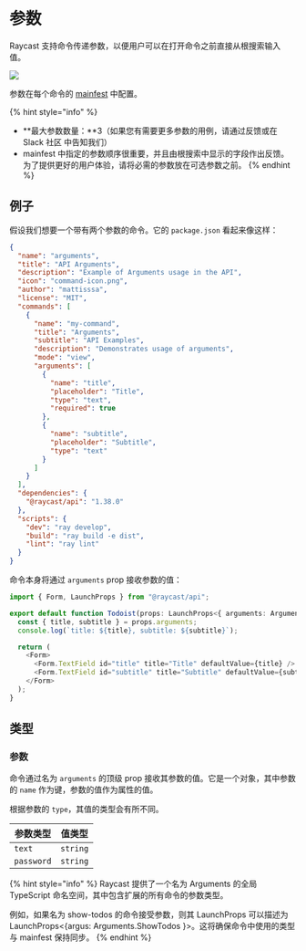 # 参数

Raycast 支持命令传递参数，以便用户可以在打开命令之前直接从根搜索输入值。

![](../../.gitbook/assets/arguments.png)

参数在每个命令的 [mainfest](https://developers.raycast.com/information/manifest#argument-properties) 中配置。

{% hint style="info" %}
* **最大参数数量：**3（如果您有需要更多参数的用例，请通过反馈或在 Slack 社区 中告知我们）
* mainfest 中指定的参数顺序很重要，并且由根搜索中显示的字段作出反馈。为了提供更好的用户体验，请将必需的参数放在可选参数之前。
{% endhint %}

## 例子

假设我们想要一个带有两个参数的命令。它的 `package.json` 看起来像这样：

```json
{
  "name": "arguments",
  "title": "API Arguments",
  "description": "Example of Arguments usage in the API",
  "icon": "command-icon.png",
  "author": "mattisssa",
  "license": "MIT",
  "commands": [
    {
      "name": "my-command",
      "title": "Arguments",
      "subtitle": "API Examples",
      "description": "Demonstrates usage of arguments",
      "mode": "view",
      "arguments": [
        {
          "name": "title",
          "placeholder": "Title",
          "type": "text",
          "required": true
        },
        {
          "name": "subtitle",
          "placeholder": "Subtitle",
          "type": "text"
        }
      ]
    }
  ],
  "dependencies": {
    "@raycast/api": "1.38.0"
  },
  "scripts": {
    "dev": "ray develop",
    "build": "ray build -e dist",
    "lint": "ray lint"
  }
}
```

命令本身将通过 `arguments` prop 接收参数的值：

```typescript
import { Form, LaunchProps } from "@raycast/api";

export default function Todoist(props: LaunchProps<{ arguments: Arguments.MyCommand }>) {
  const { title, subtitle } = props.arguments;
  console.log(`title: ${title}, subtitle: ${subtitle}`);

  return (
    <Form>
      <Form.TextField id="title" title="Title" defaultValue={title} />
      <Form.TextField id="subtitle" title="Subtitle" defaultValue={subtitle} />
    </Form>
  );
}
```

## 类型

### 参数

命令通过名为 `arguments` 的顶级 prop 接收其参数的值。它是一个对象，其中参数的 `name` 作为键，参数的值作为属性的值。

根据参数的 `type`，其值的类型会有所不同。

| 参数类型       | 值类型      |
| ---------- | -------- |
| `text`     | `string` |
| `password` | `string` |

{% hint style="info" %}
Raycast 提供了一个名为 Arguments 的全局 TypeScript 命名空间，其中包含扩展的所有命令的参数类型。

例如，如果名为 show-todos 的命令接受参数，则其 LaunchProps 可以描述为 LaunchProps<{argus: Arguments.ShowTodos }>。这将确保命令中使用的类型与 mainfest 保持同步。
{% endhint %}
